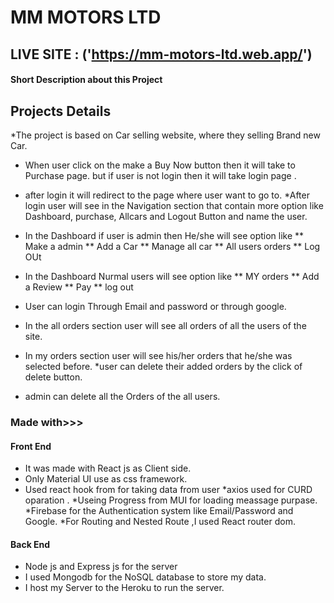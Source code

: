 # MM MOTORS LTD

## LIVE  SITE : ('https://mm-motors-ltd.web.app/')

#### Short Description about this Project



## Projects Details

*The project is based on Car selling website, where they selling Brand new Car.
* When user click on the make a Buy Now button then it will take to Purchase page. but if user is not login then it will take login page .
* after login it will redirect to the page where user want to go to.
*After login user will see in the Navigation section that  contain more option like Dashboard, purchase, Allcars and Logout Button and name  the user.
* In the Dashboard if user is admin then He/she will see option like 
  ** Make a admin
  ** Add a Car
  ** Manage all car
  ** All users orders
  ** Log OUt

* In the Dashboard Nurmal users will see option like
 ** MY orders
 ** Add a Review
 ** Pay
 ** log out

* User can login Through Email and password or through google.
* In the all orders section user will see all orders of all the users of the site.
* In my orders section user will see his/her orders that he/she was selected before.
*user can delete their added orders by the click of delete button.
* admin can delete all the Orders of the all users.

### Made with>>>
#### Front End
* It was made with React js as Client side.
* Only Material UI use as css framework.
* Used react hook from for taking data from user
*axios used for CURD oparation .
*Useing Progress from MUI for loading meassage purpase.
*Firebase for the Authentication system like Email/Password and Google.
*For Routing and Nested Route ,I used React router dom.

#### Back End
* Node js and Express js for the server 
* I used Mongodb for the NoSQL database to store my data.
* I host my Server to the Heroku to run the server.
